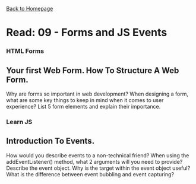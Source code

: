 [Back to Homepage](https://alysondorfman.github.io/reading-notes/)

# Read: 09 - Forms and JS Events

### HTML Forms

## Your first Web Form. How To Structure A Web Form.

Why are forms so important in web development?
When designing a form, what are some key things to keep in mind when it comes to user experience?
List 5 form elements and explain their importance.

### Learn JS

## Introduction To Events.

How would you describe events to a non-technical friend?
When using the addEventListener() method, what 2 arguments will you need to provide?
Describe the event object. Why is the target within the event object useful?
What is the difference between event bubbling and event capturing?
